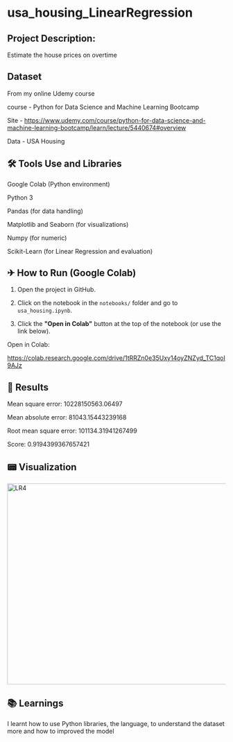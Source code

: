 # usa_housing_LinearRegression


## Project Description:
  
Estimate the house prices on overtime

## Dataset

From my online Udemy course

course - Python for Data Science and Machine Learning Bootcamp
 
Site - https://www.udemy.com/course/python-for-data-science-and-machine-learning-bootcamp/learn/lecture/5440674#overview

 
Data - USA Housing

## 🛠 Tools Use and Libraries

Google Colab (Python environment)

Python 3

Pandas (for data handling)

Matplotlib and Seaborn (for visualizations)

Numpy (for numeric)

Scikit-Learn (for Linear Regression and evaluation)

## ✈ How to Run (Google Colab)


1. Open the project in GitHub.
   
2. Click on the notebook in the `notebooks/` folder and go to `usa_housing.ipynb`.
   
3. Click the **"Open in Colab"** button at the top of the notebook (or use the link below).

Open in Colab:


https://colab.research.google.com/drive/1tRRZn0e35Uxy14oyZNZyd_TC1qoI9AJz

  
## 🔎 Results

Mean square error: 10228150563.06497

Mean absolute error: 81043.15443239168

Root mean square error: 101134.31941267499


Score: 0.9194399367657421

## 📟 Visualization


<img width="567" height="464" alt="LR4" src="https://github.com/user-attachments/assets/e54120ce-2fac-4365-bf95-7e5d9c094b0e" />


## 📚 Learnings


I learnt how to use Python libraries, the language, to understand the dataset more and how to improved the model
